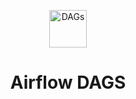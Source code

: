<p align="center">
  <a href="https://assets.astronomer.io/website/img/guides/IntroToDAG_preview.png">
    <img alt="DAGs" src="https://assets.astronomer.io/website/img/guides/IntroToDAG_preview.png" width="60" />
  </a>
</p>
<h1 align="center">
  Airflow DAGS
</h1>